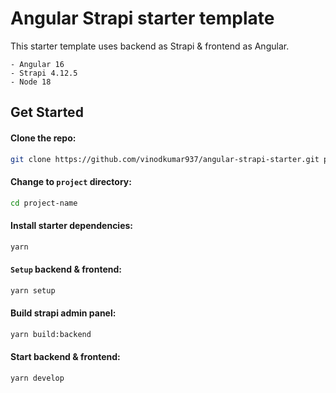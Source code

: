 # Angular Strapi starter template

This starter template uses backend as Strapi & frontend as Angular.

    - Angular 16
    - Strapi 4.12.5
    - Node 18

## Get Started

#### Clone the repo:
```bash
git clone https://github.com/vinodkumar937/angular-strapi-starter.git project-name
```
#### Change to `project` directory:
```bash
cd project-name
```
#### Install starter dependencies:
```bash
yarn
```
#### `Setup` backend & frontend:
```bash
yarn setup
```
#### Build strapi admin panel:
```bash
yarn build:backend
```
#### Start backend & frontend:
```bash
yarn develop
```